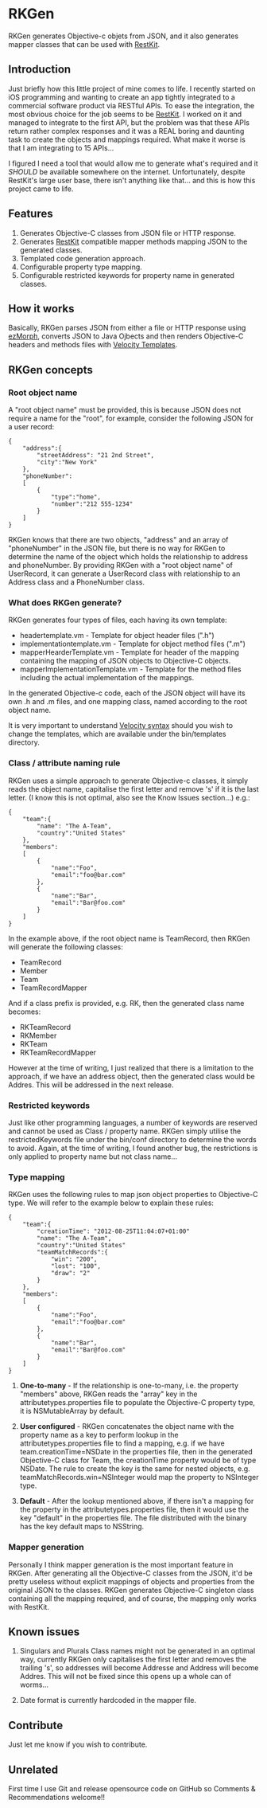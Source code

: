 RKGen 
=====

RKGen generates Objective-c objets from JSON, and it also generates mapper
classes  that can be used with [RestKit](https://github.com/RestKit/RestKit).

Introduction  
------------

Just briefly how this little project of mine comes to life. I recently started
on iOS programming and wanting to create an app tightly integrated to a
commercial software product via RESTful APIs. To ease the integration, the most
obvious choice for the job seems to be
[RestKit](https://github.com/RestKit/RestKit). I worked on it and managed to
integrate to the first API, but the problem was that these APIs return rather
complex responses and it was a REAL boring and daunting task to create the
objects and mappings required.  What make it worse is that I am integrating to
15 APIs...

I figured I need a tool that would allow me to generate what's required and it
*SHOULD* be available somewhere on the internet. Unfortunately, despite
RestKit's large user base, there isn't anything  like that... and this is how
this project came to life.


Features
--------

1. Generates Objective-C classes from JSON file or HTTP response.
1. Generates [RestKit](https://github.com/RestKit/RestKit) compatible mapper methods mapping JSON to the generated classes.
1. Templated code generation approach.
1. Configurable property type mapping.
1. Configurable restricted keywords for property name in generated classes.



How it works  
------------

Basically, RKGen parses JSON from either a file or HTTP response using
[ezMorph](http://ezmorph.sourceforge.net/), converts JSON to Java Ojbects and
then renders Objective-C headers and methods files with [Velocity
Templates](http://velocity.apache.org/).

RKGen concepts
--------------

### Root object name

A "root object name" must be provided, this is because JSON does not require a
name for the "root", for example, consider the following JSON for a user
record:


	{
		"address":{
			"streetAddress": "21 2nd Street",
			"city":"New York"
		},
		"phoneNumber":
		[
			{
				"type":"home",
				"number":"212 555-1234"
			}
		]
	}


RKGen knows that there are two objects, "address" and an array of "phoneNumber" in the
JSON file, but there is no way for RKGen to determine the name of the object
which holds the relationship to address and phoneNumber. By providing RKGen
with a "root object name" of UserRecord, it can generate a UserRecord class
with relationship to an Address class and a PhoneNumber class.

### What does RKGen generate?

RKGen generates four types of files, each having its own template:

* headertemplate.vm - Template for object header files (".h")
* implementationtemplate.vm - Template for object method files (".m")
* mapperHearderTemplate.vm - Template for header of the mapping containing the mapping of JSON objects to Objective-C objects.
* mapperImplementationTemplate.vm - Template for the method files including the actual implementation of the mappings.

In the generated Objective-c code, each of the JSON object will have its own .h and .m files, and one mapping class, named according to the root object name.

It is very important to understand [Velocity syntax](http://velocity.apache.org/) should you wish to change the templates, which are available under the bin/templates directory. 


### Class / attribute naming rule

RKGen uses a simple approach to generate Objective-c classes, it simply reads the object name, capitalise the first letter and remove 's' if it is the last letter. (I know this is not optimal, also see the Know Issues section...) e.g.:

	{
		"team":{
			"name": "The A-Team",
			"country":"United States"
		},
		"members":
		[
			{
				"name":"Foo",
				"email":"foo@bar.com"
			},
			{
				"name":"Bar",
				"email":"Bar@foo.com"
			}
		]
	}

In the example above, if the root object name is TeamRecord, then RKGen will generate the following classes:

* TeamRecord
* Member
* Team
* TeamRecordMapper

And if a class prefix is provided, e.g. RK, then the generated class name becomes:

* RKTeamRecord
* RKMember
* RKTeam
* RKTeamRecordMapper

However at the time of writing, I just realized that there is a limitation to the approach, if we have an address object, then the generated class would be Addres. This will be addressed in the next release.

### Restricted keywords

Just like other programming languages, a number of keywords are reserved and cannot be used as Class / property name. RKGen simply utilise the restrictedKeywords file under the bin/conf directory to determine the words to avoid. Again, at the time of writing, I found another bug, the restrictions is only applied to property name but not class name...

### Type mapping

RKGen uses the following rules to map json object properties to Objective-C type. We will refer to the example below to explain these rules:

	{
		"team":{
			"creationTime": "2012-08-25T11:04:07+01:00"
			"name": "The A-Team",
			"country":"United States"
			"teamMatchRecords":{
				"win": "200",
				"lost": "100",
				"draw": "2"
			}
		},
		"members":
		[
			{
				"name":"Foo",
				"email":"foo@bar.com"
			},
			{
				"name":"Bar",
				"email":"Bar@foo.com"
			}
		]
	}

1. **One-to-many** - If the relationship is one-to-many, i.e. the property "members" above, RKGen reads the "array" key in the attributetypes.properties file to populate the Objective-C property type, it is NSMutableArray by default.

1. **User configured** - RKGen concatenates the object name with the property name as a key to perform lookup in the attributetypes.properties file to find a mapping, e.g. if we have team.creationTime=NSDate in the properties file, then in the generated Objective-C class for Team, the creationTime property would be of type NSDate. The rule to create the key is the same for nested objects, e.g. teamMatchRecords.win=NSInteger would map the property to NSInteger type.

1. **Default** - After the lookup mentioned above, if there isn't a mapping for the property in the attributetypes.properties file, then it would use the key "default" in the properties file. The file distributed with the binary has the key default maps to NSString.

### Mapper generation

Personally I think mapper generation is the most important feature in RKGen. After generating all the Objective-C classes from the JSON, it'd be pretty useless without explicit mappings of objects and properties from the original JSON to the classes. RKGen generates Objective-C singleton class containing all the mapping required, and of course, the mapping only works with RestKit. 


Known issues
------------

1. Singulars and Plurals Class names might not be generated in an optimal way, currently RKGen only capitalises the first letter and removes the trailing 's', so addresses will become Addresse and Address will become Addres. This will not be fixed since this opens up a whole can of worms... 

1. Date format is currently hardcoded in the mapper file.

Contribute
----------

Just let me know if you wish to contribute. 


Unrelated
---------

First time I use Git and release opensource code on GitHub so Comments & Recommendations welcome!!





